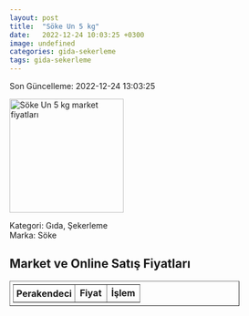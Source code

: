 ```yaml
---
layout: post
title:  "Söke Un 5 kg"
date:   2022-12-24 10:03:25 +0300
image: undefined
categories: gida-sekerleme
tags: gida-sekerleme
---
```


Son Güncelleme: 2022-12-24 13:03:25

<img src="undefined" width="200" alt="Söke Un 5 kg market fiyatları" />

Kategori: Gıda, Şekerleme
<br />
Marka: Söke

<h2>Market ve Online Satış Fiyatları</h2>

<table border="1" style="padding: 5px;width:80%;">
  <tr>
    <td style="padding: 5px;"><strong>Perakendeci</strong></td>
    <td><strong>Fiyat</strong></td>
    <td><strong>İşlem</strong></td>
  </tr>
  
</table>

